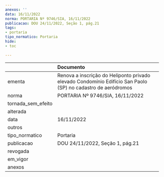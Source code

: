 ```yaml
---
anexos: ''
data: 16/11/2022
norma: PORTARIA Nº 9746/SIA, 16/11/2022
publicacao: DOU 24/11/2022, Seção 1, pág.21
tags:
- portaria
tipo_normatico: Portaria
hide: 
- toc 
 
---
```


|                    | Documento                                                                                                    |
|:-------------------|:-------------------------------------------------------------------------------------------------------------|
| ementa             | Renova a inscrição do Heliponto privado elevado Condomínio Edifício San Paolo (SP) no cadastro de aeródromos |
| norma              | PORTARIA Nº 9746/SIA, 16/11/2022                                                                             |
| tornada_sem_efeito |                                                                                                              |
| alterada           |                                                                                                              |
| data               | 16/11/2022                                                                                                   |
| outros             |                                                                                                              |
| tipo_normatico     | Portaria                                                                                                     |
| publicacao         | DOU 24/11/2022, Seção 1, pág.21                                                                              |
| revogada           |                                                                                                              |
| em_vigor           |                                                                                                              |
| anexos             |                                                                                                              |